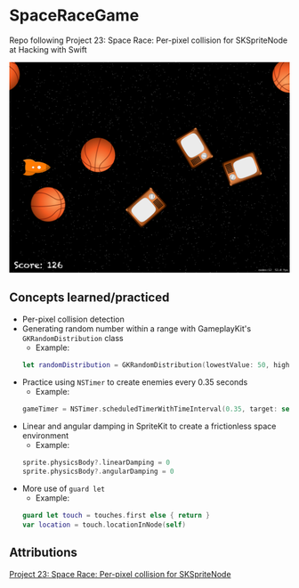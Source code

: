 # SpaceRaceGame
Repo following Project 23: Space Race: Per-pixel collision for SKSpriteNode at Hacking with Swift

![Project 23 App Screenshot](Project23-appscreenshot.png)

## Concepts learned/practiced
* Per-pixel collision detection
* Generating random number within a range with GameplayKit's ```GKRandomDistribution``` class
  * Example:
  ```Swift
  let randomDistribution = GKRandomDistribution(lowestValue: 50, highestValue: 736)
  ```
* Practice using ```NSTimer``` to create enemies every 0.35 seconds
  * Example:
  ```Swift
  gameTimer = NSTimer.scheduledTimerWithTimeInterval(0.35, target: self, selector: #selector(createEnemy), userInfo: nil, repeats: true)
  ```
* Linear and angular damping in SpriteKit to create a frictionless space environment
  * Example:
  ```Swift
  sprite.physicsBody?.linearDamping = 0
  sprite.physicsBody?.angularDamping = 0
  ```
* More use of ```guard let```
  * Example:
  ```Swift
  guard let touch = touches.first else { return }
  var location = touch.locationInNode(self)
  ```

## Attributions
[Project 23: Space Race: Per-pixel collision for SKSpriteNode](https://www.hackingwithswift.com/read/23/overview)
